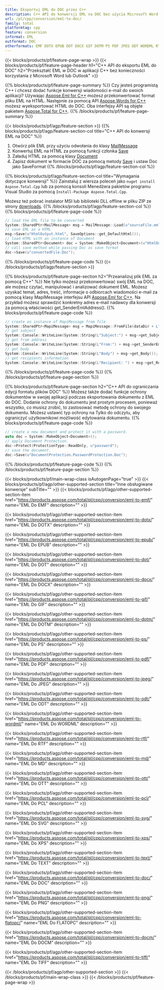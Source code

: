 ```yaml
---
title: Eksportuj EML do DOC przez C++
description: C++ API do konwersji EML na DOC bez użycia Microsoft Word lub Outlook
url: /pl/cpp/conversion/eml-to-doc/
family: total
platformtag: cpp
feature: conversion
informat: EML
outformat: DOC
otherformats: EMF DOTX EPUB DOT DOCX GIF DOTM PS PDF JPEG ODT WORDML RTF MD OTT PCL SVG XPS TEXT BMP PNG FLATOPC DOCM TIFF
---
```

{{< blocks/products/pf/feature-page-wrap >}}
{{< blocks/products/pf/feature-page-header h1="C++ API do eksportu EML do DOC" h2="Przekształć EML w DOC w aplikacji C++ bez konieczności korzystania z Microsoft Word lub Outlook" >}}

{{% blocks/products/pf/feature-page-summary %}}
Czy jesteś programistą C++ i chcesz dodać funkcje konwersji wiadomości e-mail do swoich aplikacji? Używając [Aspose.Eml for C++](https://products.aspose.com/eml/cpp/) możesz przekonwertować format pliku EML na HTML. Następnie za pomocą API [Aspose.Words for C++](https://products.aspose.com/words/cpp/) możesz wyeksportować HTML do DOC. Oba interfejsy API są objęte pakietem [Aspose.Total for C++](https://products.aspose.com/total/cpp/). 
{{% /blocks/products/pf/feature-page-summary  %}}

{{< blocks/products/pf/agp/feature-section >}}
{{% blocks/products/pf/agp/feature-section-col title="C++ API do konwersji EML na DOC" %}}
1. Otwórz plik EML przy użyciu odwołania do klasy [MailMessage](https://reference.aspose.com/eml/cpp/class/aspose.eml.mail_message)
2. Konwertuj EML na HTML za pomocą funkcji członka [Save](https://reference.aspose.com/eml/cpp/class/aspose.eml.mail_message#a7e7c6b50c8db5a8bcc6934db02b4a786)
3. Załaduj HTML za pomocą klasy [Document](https://reference.aspose.com/words/cpp/class/aspose.words.document)
4. Zapisz dokument w formacie DOC za pomocą metody [Save](https://reference.aspose.com/words/cpp/class/aspose.words.document#save_string_saveformat) i ustaw Doc jako SaveFormat
{{% /blocks/products/pf/agp/feature-section-col %}}

{{% blocks/products/pf/agp/feature-section-col title="Wymagania dotyczące konwersji" %}}
Zainstaluj z wiersza poleceń jako ```nuget install Aspose.Total.Cpp``` lub za pomocą konsoli Menedżera pakietów programu Visual Studio za pomocą ```Install-Package Aspose.Total.Cpp```.

Możesz też pobrać instalator MSI lub biblioteki DLL offline w pliku ZIP ze strony [downloads](https://downloads.aspose.com/total/cpp).
{{% /blocks/products/pf/agp/feature-section-col %}}
{{% blocks/products/pf/feature-page-code %}}

```cpp
// load the EML file to be converted
System::SharedPtr<MailMessage> msg = MailMessage::Load(u"sourceFile.eml");
// save EML as a HTML 
msg->Save(u"HtmlOutput.html", SaveOptions::get_DefaultHtml());  
// load HTML with an instance of Document
System::SharedPtr<Document> doc = System::MakeObject<Document>(u"HtmlOutput.html");
// call save method while passing Doc as save format
doc->Save(u"convertedFile.Doc");
```

{{% /blocks/products/pf/feature-page-code %}}
{{< /blocks/products/pf/agp/feature-section >}}

{{% blocks/products/pf/feature-page-section  h2="Przeanalizuj plik EML za pomocą C++" %}}
Nie tylko możesz przekonwertować swój EML na DOC, ale możesz czytać, manipulować i analizować dokument EML. Możesz uzyskać temat, adres, treść, informacje o odbiorcach wiadomości e-mail za pomocą klasy MapiMessage interfejsu API [Aspose.Eml for C++](https://products.aspose.com/eml/cpp/). Na przykład możesz sprawdzić konkretny adres e-mail nadawcy dla konwersji za pomocą właściwości get_SenderEmlAddress().
{{% blocks/products/pf/feature-page-code %}}

```cpp
// create an instance of MapiMessage from file
System::SharedPtr<MapiMessage> msg = MapiMessage::FromFile(dataDir + L"message.eml");
// get subject
System::Console::WriteLine(System::String(L"Subject:") + msg->get_Subject());
// get from address
System::Console::WriteLine(System::String(L"From:") + msg->get_SenderEmlAddress());
// get body
System::Console::WriteLine(System::String(L"Body") + msg->get_Body());
// get recipients information
System::Console::WriteLine(System::String(L"Recipient: ") + msg->get_Recipients());
```
{{% /blocks/products/pf/feature-page-code  %}}
{{% /blocks/products/pf/feature-page-section %}}

{{% blocks/products/pf/feature-page-section  h2="C++ API do ograniczania edycji formatu plików DOC" %}}
Możesz także dodać funkcje ochrony dokumentów w swojej aplikacji podczas eksportowania dokumentu z EML do DOC. Dodanie ochrony do dokumentu jest prostym procesem, ponieważ wszystko, co musisz zrobić, to zastosować metodę ochrony do swojego dokumentu. Możesz ustawić typ ochrony na Tylko do odczytu, aby ograniczyć użytkownikowi możliwość edytowania dokumentu.
{{% blocks/products/pf/feature-page-code %}}

```cpp
// create a new document and protect it with a password.
auto doc = System::MakeObject<Document>();
// apply Document Protection.
doc->Protect(ProtectionType::ReadOnly, u"password");
// save the document.
doc->Save(u"DocumentProtection.PasswordProtection.Doc");
```
{{% /blocks/products/pf/feature-page-code  %}}
{{% /blocks/products/pf/feature-page-section %}}

{{< blocks/products/pf/main-wrap-class isAutogenPage="true" >}}
{{< blocks/products/pf/agp/other-supported-section title="Inne obsługiwane konwersje" subTitle="" >}}
{{< blocks/products/pf/agp/other-supported-section-item href="https://products.aspose.com/total/pl/cpp/conversion/eml-to-emf/" name="EML Do EMF" description="" >}}

{{< blocks/products/pf/agp/other-supported-section-item href="https://products.aspose.com/total/pl/cpp/conversion/eml-to-dotx/" name="EML Do DOTX" description="" >}}

{{< blocks/products/pf/agp/other-supported-section-item href="https://products.aspose.com/total/pl/cpp/conversion/eml-to-epub/" name="EML Do EPUB" description="" >}}

{{< blocks/products/pf/agp/other-supported-section-item href="https://products.aspose.com/total/pl/cpp/conversion/eml-to-dot/" name="EML Do DOT" description="" >}}

{{< blocks/products/pf/agp/other-supported-section-item href="https://products.aspose.com/total/pl/cpp/conversion/eml-to-docx/" name="EML Do DOCX" description="" >}}

{{< blocks/products/pf/agp/other-supported-section-item href="https://products.aspose.com/total/pl/cpp/conversion/eml-to-gif/" name="EML Do GIF" description="" >}}

{{< blocks/products/pf/agp/other-supported-section-item href="https://products.aspose.com/total/pl/cpp/conversion/eml-to-dotm/" name="EML Do DOTM" description="" >}}

{{< blocks/products/pf/agp/other-supported-section-item href="https://products.aspose.com/total/pl/cpp/conversion/eml-to-ps/" name="EML Do PS" description="" >}}

{{< blocks/products/pf/agp/other-supported-section-item href="https://products.aspose.com/total/pl/cpp/conversion/eml-to-pdf/" name="EML Do PDF" description="" >}}

{{< blocks/products/pf/agp/other-supported-section-item href="https://products.aspose.com/total/pl/cpp/conversion/eml-to-jpeg/" name="EML Do JPEG" description="" >}}

{{< blocks/products/pf/agp/other-supported-section-item href="https://products.aspose.com/total/pl/cpp/conversion/eml-to-odt/" name="EML Do ODT" description="" >}}

{{< blocks/products/pf/agp/other-supported-section-item href="https://products.aspose.com/total/pl/cpp/conversion/eml-to-wordml/" name="EML Do WORDML" description="" >}}

{{< blocks/products/pf/agp/other-supported-section-item href="https://products.aspose.com/total/pl/cpp/conversion/eml-to-rtf/" name="EML Do RTF" description="" >}}

{{< blocks/products/pf/agp/other-supported-section-item href="https://products.aspose.com/total/pl/cpp/conversion/eml-to-md/" name="EML Do MD" description="" >}}

{{< blocks/products/pf/agp/other-supported-section-item href="https://products.aspose.com/total/pl/cpp/conversion/eml-to-ott/" name="EML Do OTT" description="" >}}

{{< blocks/products/pf/agp/other-supported-section-item href="https://products.aspose.com/total/pl/cpp/conversion/eml-to-pcl/" name="EML Do PCL" description="" >}}

{{< blocks/products/pf/agp/other-supported-section-item href="https://products.aspose.com/total/pl/cpp/conversion/eml-to-svg/" name="EML Do SVG" description="" >}}

{{< blocks/products/pf/agp/other-supported-section-item href="https://products.aspose.com/total/pl/cpp/conversion/eml-to-xps/" name="EML Do XPS" description="" >}}

{{< blocks/products/pf/agp/other-supported-section-item href="https://products.aspose.com/total/pl/cpp/conversion/eml-to-text/" name="EML Do TEXT" description="" >}}

{{< blocks/products/pf/agp/other-supported-section-item href="https://products.aspose.com/total/pl/cpp/conversion/eml-to-doc/" name="EML Do DOC" description="" >}}

{{< blocks/products/pf/agp/other-supported-section-item href="https://products.aspose.com/total/pl/cpp/conversion/eml-to-png/" name="EML Do PNG" description="" >}}

{{< blocks/products/pf/agp/other-supported-section-item href="https://products.aspose.com/total/pl/cpp/conversion/eml-to-flatopc/" name="EML Do FLATOPC" description="" >}}

{{< blocks/products/pf/agp/other-supported-section-item href="https://products.aspose.com/total/pl/cpp/conversion/eml-to-docm/" name="EML Do DOCM" description="" >}}

{{< blocks/products/pf/agp/other-supported-section-item href="https://products.aspose.com/total/pl/cpp/conversion/eml-to-tiff/" name="EML Do TIFF" description="" >}}


{{< /blocks/products/pf/agp/other-supported-section >}}
{{< /blocks/products/pf/main-wrap-class >}}
{{< /blocks/products/pf/feature-page-wrap >}}